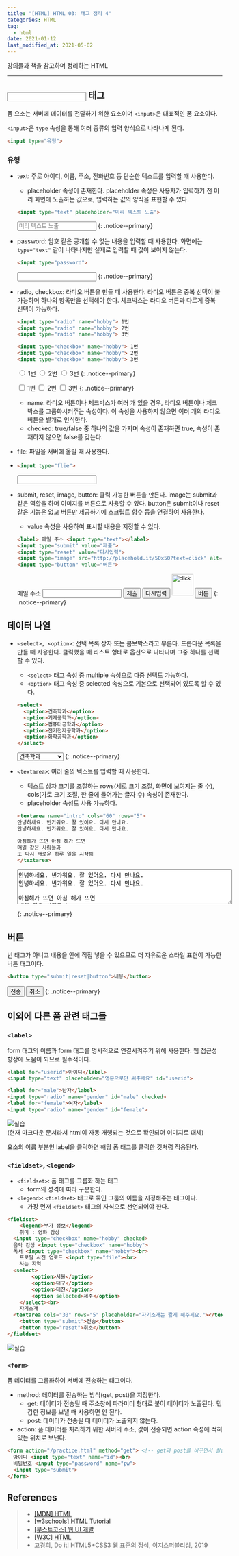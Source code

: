 ```yaml
---  
title: "[HTML] HTML 03: 태그 정리 4"  
categories: HTML  
tag:
  - html
date: 2021-01-12
last_modified_at: 2021-05-02
--- 
```


강의들과 책을 참고하며 정리하는 HTML

---

## <input> 태그

폼 요소는 서버에 데이터를 전달하기 위한 요소이며 `<input>`은 대표적인 폼 요소이다. 
 
`<input>`은 `type` 속성을 통해 여러 종류의 입력 양식으로 나타나게 된다.

```html
<input type="유형">
```

### 유형

- text: 주로 아이디, 이름, 주소, 전화번호 등 단순한 텍스트를 입력할 때 사용한다.
  - placeholder 속성이 존재한다. placeholder 속성은 사용자가 입력하기 전 미리 화면에 노출하는 값으로, 입력하는 값의 양식을 표현할 수 있다.
  
  ```html
  <input type="text" placeholder="미리 텍스트 노출">
  ```

  <input type="text" placeholder="미리 텍스트 노출">
  {: .notice--primary} 

- password: 암호 같은 공개할 수 없는 내용을 입력할 때 사용한다. 화면에는 `type="text"` 같이 나타나지만 실제로 입력할 때 값이 보이지 않는다.

  ```html
  <input type="password">
  ```

  <input type="password">
  {: .notice--primary} 

- radio, checkbox: 라디오 버튼을 만들 때 사용한다. 라디오 버튼은 중복 선택이 불가능하며 하나의 항목만을 선택해야 한다. 체크박스는 라디오 버튼과 다르게 중복 선택이 가능하다. 

  ```html
  <input type="radio" name="hobby"> 1번
  <input type="radio" name="hobby"> 2번
  <input type="radio" name="hobby"> 3번 

  <input type="checkbox" name="hobby"> 1번
  <input type="checkbox" name="hobby"> 2번
  <input type="checkbox" name="hobby"> 3번 
  ```

  <input type="radio" name="hobby"> 1번
  <input type="radio" name="hobby"> 2번
  <input type="radio" name="hobby"> 3번 
  {: .notice--primary} 

  <input type="checkbox" name="hobby"> 1번
  <input type="checkbox" name="hobby"> 2번
  <input type="checkbox" name="hobby"> 3번 
  {: .notice--primary} 

  - name: 라디오 버튼이나 체크박스가 여러 개 있을 경우, 라디오 버튼이나 체크박스를 그룹화시켜주는 속성이다. 이 속성을 사용하지 않으면 여러 개의 라디오 버튼을 별개로 인식한다.
  - checked: true/false 중 하나의 값을 가지며 속성이 존재하면 true, 속성이 존재하지 않으면 false를 갖는다.

- file: 파일을 서버에 올릴 때 사용한다.
- 
  ```html
  <input type="flie">
  ```

  <input type="flie">

- submit, reset, image, button: 클릭 가능한 버튼을 만든다. image는 submit과 같은 역할을 하며 이미지를 버튼으로 사용할 수 있다. button은 submit이나 reset 같은 기능은 없고 버튼만 제공하기에 스크립트 함수 등을 연결하여 사용한다. 
  - value 속성을 사용하여 표시할 내용을 지정할 수 있다.

  ```html
  <label> 메일 주소 <input type="text"></label>
  <input type="submit" value="제출">
  <input type="reset" value="다시입력">
  <input type="image" src="http://placehold.it/50x50?text=click" alt="click" width="50" height="50">
  <input type="button" value="버튼">
  ```

  <label> 메일 주소 <input type="text"></label>
  <input type="submit" value="제출">
  <input type="reset" value="다시입력">
  <input type="image" src="http://placehold.it/50x50?text=click" alt="click" width="50" height="50">
  <input type="button" value="버튼">
  {: .notice--primary} 

## 데이터 나열

- `<select>, <option>`: 선택 목록 상자 또는 콤보박스라고 부른다. 드롭다운 목록을 만들 때 사용한다. 클릭했을 때 리스트 형태로 옵션으로 나타나며 그중 하나를 선택할 수 있다.
  - `<select>` 태그 속성 중 multiple 속성으로 다중 선택도 가능하다.
  - `<option>` 태그 속성 중 selected 속성으로 기본으로 선택되어 있도록 할 수 있다.
  
  ```html
  <select>
    <option>건축학과</option>
    <option>기계공학과</option>
    <option>컴퓨터공학과</option>
    <option>전기전자공학과</option>
    <option>화학공학과</option>
  </select>
  ```

  <select>
    <option>건축학과</option>
    <option>기계공학과</option>
    <option>컴퓨터공학과</option>
    <option>전기전자공학과</option>
    <option>화학공학과</option>
  </select>
  {: .notice--primary} 

- `<textarea>`: 여러 줄의 텍스트를 입력할 때 사용한다.
  - 텍스트 상자 크기를 조절하는 rows(세로 크기 조절, 화면에 보여지는 줄 수), cols(가로 크기 조절, 한 줄에 들어가는 글자 수) 속성이 존재한다.
  - placeholder 속성도 사용 가능하다.

  ```html
  <textarea name="intro" cols="60" rows="5">
  안녕하세요. 반가워요. 잘 있어요. 다시 만나요.
  안녕하세요. 반가워요. 잘 있어요. 다시 만나요.

  아침해가 뜨면 아침 해가 뜨면
  매일 같은 사람들과
  또 다시 새로운 하루 일을 시작해
  </textarea>
  ```

  <textarea name="intro" cols="60" rows="5">
  안녕하세요. 반가워요. 잘 있어요. 다시 만나요.
  안녕하세요. 반가워요. 잘 있어요. 다시 만나요.

  아침해가 뜨면 아침 해가 뜨면
  매일 같은 사람들과
  또 다시 새로운 하루 일을 시작해
  </textarea>
  {: .notice--primary} 

## 버튼

빈 태그가 아니고 내용을 안에 직접 넣을 수 있으므로 더 자유로운 스타일 표현이 가능한 버튼 태그이다.

```html
<button type="submit|reset|button">내용</button>
```

<button type="submit">전송</button>
<button type="reset">취소</button>
{: .notice--primary} 

## 이외에 다른 폼 관련 태그들

### `<label>`
form 태그의 이름과 form 태그를 명시적으로 연결시켜주기 위해 사용한다. 웹 접근성 향상에 도움이 되므로 필수적이다.

```html
<label for="userid">아이디</label>
<input type="text" placeholder="영문으로만 써주세요" id="userid">

<label for="male">남자</label>
<input type="radio" name="gender" id="male" checked>
<label for="female">여자</label>
<input type="radio" name="gender" id="female">
```

![실습](/assets/images/html-practice-1.jpg)  
(현재 마크다운 문서라서 html이 자동 개행되는 것으로 확인되어 이미지로 대체)

요소의 이름 부분인 label을 클릭하면 해당 폼 태그를 클릭한 것처럼 적용된다.

### `<fieldset>`, `<legend>`

- `<fieldset>`: 폼 태그를 그룹화 하는 태그
  - form의 성격에 따라 구분한다.
- `<legend>`: `<fieldset>` 태그로 묶인 그룹의 이름을 지정해주는 태그이다.
  - 가장 먼저 `<fieldset>` 태그의 자식으로 선언되어야 한다.

```html
<fieldset>
	<legend>부가 정보</legend>
	취미 : 영화 감상
  <input type="checkbox" name="hobby" checked>
  음악 감상 <input type="checkbox" name="hobby">
  독서 <input type="checkbox" name="hobby"><br>
	프로필 사진 업로드 <input type="file"><br>
	사는 지역
  <select>
		<option>서울</option>
		<option>대구</option>
		<option>대전</option>
		<option selected>제주</option>
	</select><br>
	자기소개
  <textarea cols="30" rows="5" placeholder="자기소개는 짧게 해주세요."></textarea><br>
	<button type="submit">전송</button>
	<button type="reset">취소</button>
</fieldset>
```

![실습](/assets/images/html-practice-2.jpg)  

### `<form>`

폼 데이터를 그룹화하여 서버에 전송하는 태그이다.

- method: 데이터를 전송하는 방식(get, post)을 지정한다.
  - get: 데이터가 전송될 때 주소창에 파라미터 형태로 붙어 데이터가 노출된다. 민감한 정보를 보낼 때 사용하면 안 된다.
  - post: 데이터가 전송될 때 데이터가 노출되지 않는다.
- action: 폼 데이터를 처리하기 위한 서버의 주소, 값이 전송되면 action 속성에 적혀 있는 위치로 보낸다.

```html
<form action="/practice.html" method="get"> <!-- get과 post를 바꾸면서 실습 진행 -->
  아이디 <input type="text" name="id"><br>
  비밀번호 <input type="password" name="pw">
  <input type="submit">
</form>
```

## References

>- [[MDN] HTML](https://developer.mozilla.org/ko/docs/Web/HTML)
>- [[w3schools] HTML Tutorial](https://www.w3schools.com/html/default.asp)
>- [[부스트코스] 웹 UI 개발](https://www.boostcourse.org/cs120)
>- [[W3C] HTML](https://www.w3.org/TR/2011/WD-html5-20110525/spec.html#contents)
>- 고경희, Do it! HTML5+CSS3 웹 표준의 정석, 이지스퍼블리싱, 2019